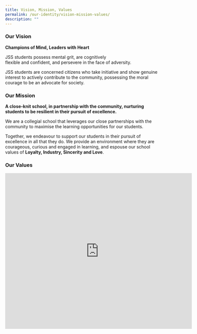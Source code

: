 ```yaml
---
title: Vision, Mission, Values
permalink: /our-identity/vision-mission-values/
description: ""
---
```


### Our Vision

**Champions of Mind, Leaders with Heart**

JSS students possess mental grit, are cognitively flexible&nbsp;and&nbsp;confident,&nbsp;and persevere in the face of adversity. <br>

JSS students are concerned citizens who take initiative and show genuine interest to actively contribute to the community, possessing the moral courage to be an advocate for society.  

### Our Mission

**A close-knit school, in partnership with the community, nurturing students to be resilient in their pursuit of excellence.**&nbsp;

We are a collegial school that leverages our close partnerships with the community to maximise the learning opportunities for our students.&nbsp;

Together, we endeavour to support our students in their&nbsp;pursuit of excellence in all that they do. We provide an environment where they are courageous, curious and engaged in learning, and espouse our school values of&nbsp;**Loyalty, Industry, Sincerity and Love**.

### Our Values

<iframe allowfullscreen="true" height="500" width="600" frameborder="0" src="https://docs.google.com/presentation/d/e/2PACX-1vR6Sq_KbAUMbhy-oATMVwjY3dlXD5SLLEthixyoVbJPkjx1oFU-rvFJ-ahNV7H8w4eZOXeXKL6AIsdy/embed?start=false&amp;loop=true&amp;delayms=10000"></iframe>